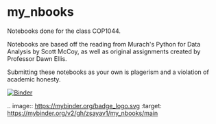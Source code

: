 # my_nbooks
Notebooks done for the class COP1044.

Notebooks are based off the reading from Murach's Python for Data Analysis by Scott McCoy, as well as original assignments 
created by Professor Dawn Ellis.

Submitting these notebooks as your own is plagerism and a violation of academic honesty.

[![Binder](https://mybinder.org/badge_logo.svg)](https://mybinder.org/v2/gh/zsayav1/my_nbooks/main)

.. image:: https://mybinder.org/badge_logo.svg
 :target: https://mybinder.org/v2/gh/zsayav1/my_nbooks/main
